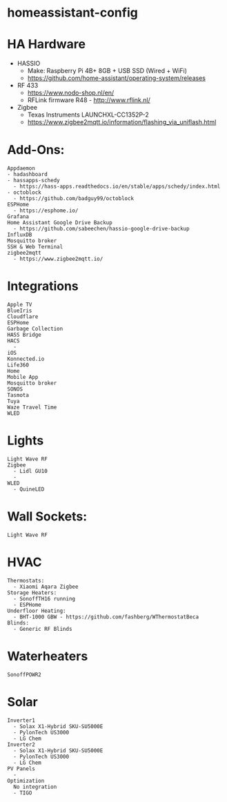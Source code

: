 # homeassistant-config
# HA Hardware
  - HASSIO
    - Make: Raspberry Pi 4B+ 8GB + USB SSD (Wired + WiFi)
    - https://github.com/home-assistant/operating-system/releases
  - RF 433
    - https://www.nodo-shop.nl/en/
    - RFLink firmware R48 - http://www.rflink.nl/
  - Zigbee
    - Texas Instruments LAUNCHXL-CC1352P-2
    - https://www.zigbee2mqtt.io/information/flashing_via_uniflash.html

# Add-Ons:
    Appdaemon
    - hadashboard
    - hassapps-schedy
      - https://hass-apps.readthedocs.io/en/stable/apps/schedy/index.html
    - octoblock
      - https://github.com/badguy99/octoblock
    ESPHome
      - https://esphome.io/
    Grafana
    Home Assistant Google Drive Backup
      - https://github.com/sabeechen/hassio-google-drive-backup
    InfluxDB
    Mosquitto broker
    SSH & Web Terminal
    zigbee2mqtt
      - https://www.zigbee2mqtt.io/

# Integrations
    Apple TV
    BlueIris
    Cloudflare
    ESPHome
    Garbage Collection
    HASS Bridge
    HACS
      -
    iOS
    Konnected.io
    Life360
    Home
    Mobile App
    Mosquitto broker
    SONOS
    Tasmota
    Tuya
    Waze Travel Time
    WLED

# Lights
    Light Wave RF
    Zigbee
      - Lidl GU10
      -
    WLED
      - QuineLED

# Wall Sockets:
    Light Wave RF

# HVAC
    Thermostats:
      - Xiaomi Aqara Zigbee
    Storage Heaters:
      - SonoffTH16 running
      - ESPHome
    Underfloor Heating:
      - BHT-1000 GBW - https://github.com/fashberg/WThermostatBeca
    Blinds:
      - Generic RF Blinds

# Waterheaters
    SonoffPOWR2

# Solar
    Inverter1
      - Solax X1-Hybrid SKU-SU5000E
      - PylonTech US3000
      - LG Chem
    Inverter2
      - Solax X1-Hybrid SKU-SU5000E
      - PylonTech US3000
      - LG Chem
    PV Panels
      -
    Optimization
      No integration
      - TIGO
